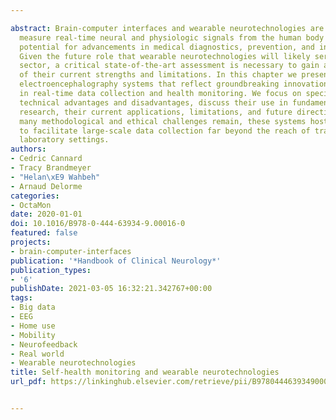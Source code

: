 ---
abstract: Brain-computer interfaces and wearable neurotechnologies are now used to
  measure real-time neural and physiologic signals from the human body and hold immense
  potential for advancements in medical diagnostics, prevention, and intervention.
  Given the future role that wearable neurotechnologies will likely serve in the health
  sector, a critical state-of-the-art assessment is necessary to gain a better understanding
  of their current strengths and limitations. In this chapter we present wearable
  electroencephalography systems that reflect groundbreaking innovations and improvements
  in real-time data collection and health monitoring. We focus on specifications reflecting
  technical advantages and disadvantages, discuss their use in fundamental and clinical
  research, their current applications, limitations, and future directions. While
  many methodological and ethical challenges remain, these systems host the potential
  to facilitate large-scale data collection far beyond the reach of traditional research
  laboratory settings.
authors:
- Cedric Cannard
- Tracy Brandmeyer
- "Helan\xE9 Wahbeh"
- Arnaud Delorme
categories:
- OctaMon
date: 2020-01-01
doi: 10.1016/B978-0-444-63934-9.00016-0
featured: false
projects:
- brain-computer-interfaces
publication: '*Handbook of Clinical Neurology*'
publication_types:
- '6'
publishDate: 2021-03-05 16:32:21.342767+00:00
tags:
- Big data
- EEG
- Home use
- Mobility
- Neurofeedback
- Real world
- Wearable neurotechnologies
title: Self-health monitoring and wearable neurotechnologies
url_pdf: https://linkinghub.elsevier.com/retrieve/pii/B9780444639349000160

---
